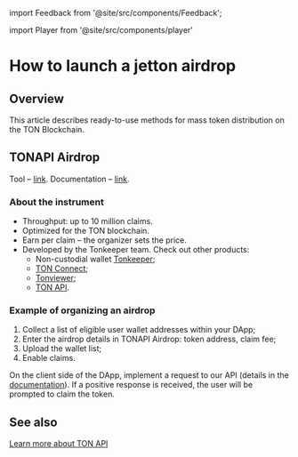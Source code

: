 import Feedback from '@site/src/components/Feedback';

import Player from '@site/src/components/player'

# How to launch a jetton airdrop

## Overview

This article describes ready-to-use methods for mass token distribution on the TON Blockchain.

## TONAPI Airdrop

<Player url="https://www.youtube.com/watch?v=8HHXykOyNys" />

Tool – [link](https://tonapi.io/airdrop?utm_source=web&utm_medium=tondocs&utm_campaign=tondocs_1).
Documentation – [link](https://docs.tonconsole.com/tonconsole/jettons/airdrop).

### About the instrument

- Throughput: up to 10 million claims.
- Optimized for the TON blockchain.
- Earn per claim – the organizer sets the price.
- Developed by the Tonkeeper team. Check out other products:
    - Non-custodial wallet [Tonkeeper](/v3/concepts/dive-into-ton/ton-ecosystem/wallet-apps#tonkeeper);
    - [TON Connect](/v3/guidelines/ton-connect/overview);
    - [Tonviewer](/v3/concepts/dive-into-ton/ton-ecosystem/explorers-in-ton#tonviewer);
    - [TON API](https://tonapi.io/).

### Example of organizing an airdrop

1. Collect a list of eligible user wallet addresses within your DApp;
2. Enter the airdrop details in TONAPI Airdrop: token address, claim fee;
3. Upload the wallet list;
4. Enable claims.

On the client side of the DApp, implement a request to our API (details in the [documentation](https://docs.tonconsole.com/tonconsole/jettons/airdrop#api-for-dapp-interaction)). If a positive response is received, the user will be prompted to claim the token.

## See also

[Learn more about TON API](https://tonapi.io?utm_source=web&utm_medium=tondocs&utm_campaign=tondocs_2)
<Feedback />

